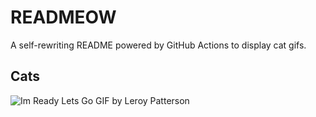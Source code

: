 # READMEOW

A self-rewriting README powered by GitHub Actions to display cat gifs.

## Cats

![Im Ready Lets Go GIF by Leroy Patterson](https://media4.giphy.com/media/CjmvTCZf2U3p09Cn0h/200.gif?cid=9acd02dacuxpvx80p0abd3wc7idjxalwpj349cctxig7qtfj&ep=v1_gifs_search&rid=200.gif&ct=g)
